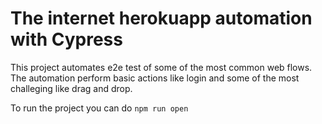 # The internet herokuapp automation with Cypress

This project automates e2e test of some of the most common web flows. The automation perform basic actions like login and some of the most challeging like drag and drop.

To run the project you can do `npm run open`

